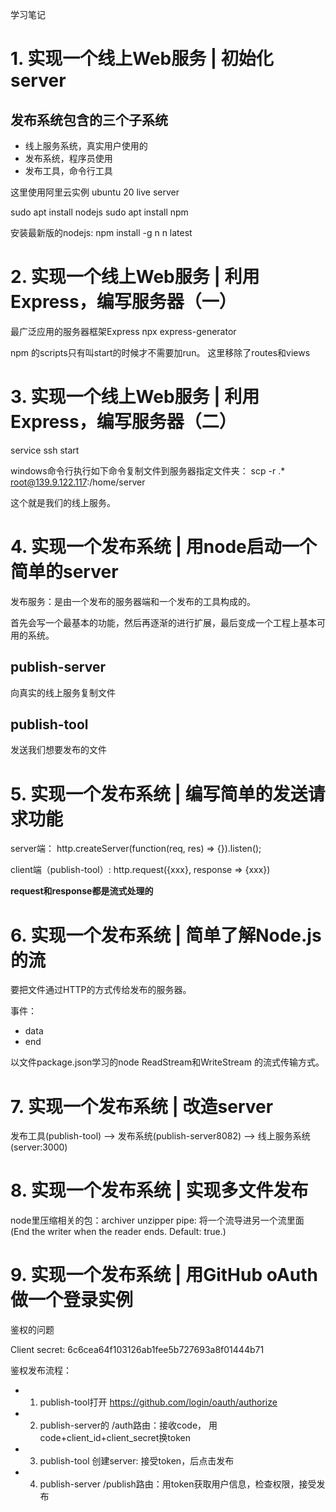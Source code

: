 学习笔记

# 1. 实现一个线上Web服务 | 初始化server
## 发布系统包含的三个子系统
* 线上服务系统，真实用户使用的
* 发布系统，程序员使用
* 发布工具，命令行工具

这里使用阿里云实例 ubuntu 20 live server

sudo apt install nodejs
sudo apt install npm

安装最新版的nodejs: 
npm install -g n
n latest

# 2. 实现一个线上Web服务 | 利用Express，编写服务器（一）
最广泛应用的服务器框架Express
npx express-generator

npm 的scripts只有叫start的时候才不需要加run。
这里移除了routes和views

# 3. 实现一个线上Web服务 | 利用Express，编写服务器（二）
service ssh start

windows命令行执行如下命令复制文件到服务器指定文件夹：
scp -r .\* root@139.9.122.117:/home/server

这个就是我们的线上服务。

# 4. 实现一个发布系统 | 用node启动一个简单的server
发布服务：是由一个发布的服务器端和一个发布的工具构成的。

首先会写一个最基本的功能，然后再逐渐的进行扩展，最后变成一个工程上基本可用的系统。

## publish-server
向真实的线上服务复制文件

## publish-tool
发送我们想要发布的文件

# 5. 实现一个发布系统 | 编写简单的发送请求功能
server端：
http.createServer(function(req, res) => {}).listen();

client端（publish-tool）:
http.request({xxx}, response => {xxx})

**request和response都是流式处理的**

# 6. 实现一个发布系统 | 简单了解Node.js的流
要把文件通过HTTP的方式传给发布的服务器。

事件：
* data
* end

以文件package.json学习的node ReadStream和WriteStream
的流式传输方式。

# 7. 实现一个发布系统 | 改造server
发布工具(publish-tool) --> 发布系统(publish-server8082) --> 线上服务系统(server:3000)

# 8. 实现一个发布系统 | 实现多文件发布
node里压缩相关的包：archiver unzipper
pipe: 将一个流导进另一个流里面 (End the writer when the reader ends. Default: true.)

# 9. 实现一个发布系统 | 用GitHub oAuth做一个登录实例
鉴权的问题

Client secret: 6c6cea64f103126ab1fee5b727693a8f01444b71

鉴权发布流程：
* 1. publish-tool打开 https://github.com/login/oauth/authorize
* 2. publish-server的 /auth路由：接收code， 用code+client_id+client_secret换token
* 3. publish-tool 创建server: 接受token，后点击发布
* 4. publish-server /publish路由：用token获取用户信息，检查权限，接受发布


